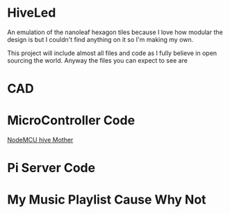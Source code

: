 # HiveLed
An emulation of the nanoleaf hexagon tiles because I love how modular the design is but I couldn't find anything on it so I'm making my own.

This project will include almost all files and code as I fully believe in open sourcing the world. Anyway the files you can expect to see are
# CAD
# MicroController Code
[NodeMCU hive Mother](docs/hex_controllerTest.ino)
# Pi Server Code
# My Music Playlist Cause Why Not
